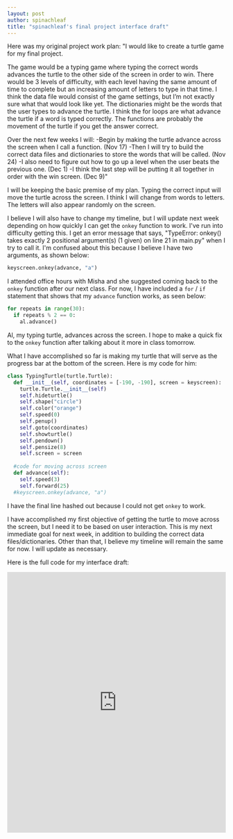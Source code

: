 ```yaml
---
layout: post
author: spinachleaf
title: "spinachleaf's final project interface draft"
---
```


Here was my original project work plan:
"I would like to create a turtle game for my final project.

The game would be a typing game where typing the correct words advances the turtle to the other side of the screen in order to win. There would be 3 levels of difficulty, with each level having the same amount of time to complete but an increasing amount of letters to type in that time. I think the data file would consist of the game settings, but I’m not exactly sure what that would look like yet. The dictionaries might be the words that the user types to advance the turtle. I think the for loops are what advance the turtle if a word is typed correctly. The functions are probably the movement of the turtle if you get the answer correct.

Over the next few weeks I will: -Begin by making the turtle advance across the screen when I call a function. (Nov 17) -Then I will try to build the correct data files and dictionaries to store the words that will be called. (Nov 24) -I also need to figure out how to go up a level when the user beats the previous one. (Dec 1) -I think the last step will be putting it all together in order with the win screen. (Dec 9)"

I will be keeping the basic premise of my plan. Typing the correct input will move the turtle across the screen. I think I will change from words to letters. The letters will also appear randomly on the screen.

I believe I will also have to change my timeline, but I will update next week depending on how quickly I can get the `onkey` function to work. I've run into difficulty getting this. I get an error message that says, "TypeError: onkey() takes exactly 2 positional argument(s) (1 given) on line 21 in main.py" when I try to call it. I'm confused about this because I believe I have two arguments, as shown below:
```python
keyscreen.onkey(advance, "a")
```
I attended office hours with Misha and she suggested coming back to the `onkey` function after our next class. For now, I have included a `for` / `if` statement that shows that my `advance` function works, as seen below:

```python
for repeats in range(30):
  if repeats % 2 == 0:
    al.advance()
```

Al, my typing turtle, advances across the screen. I hope to make a quick fix to the `onkey` function after talking about it more in class tomorrow.

What I have accomplished so far is making my turtle that will serve as the progress bar at the bottom of the screen. Here is my code for him:
```python
class TypingTurtle(turtle.Turtle):
  def __init__(self, coordinates = [-190, -190], screen = keyscreen):
    turtle.Turtle.__init__(self)
    self.hideturtle()
    self.shape("circle")
    self.color("orange")
    self.speed(0)
    self.penup()
    self.goto(coordinates)
    self.showturtle()
    self.pendown()
    self.pensize(8)
    self.screen = screen
    
  #code for moving across screen
  def advance(self):
    self.speed(3)
    self.forward(25)
  #keyscreen.onkey(advance, "a")
```
I have the final line hashed out because I could not get `onkey` to work.

I have accomplished my first objective of getting the turtle to move across the screen, but I need it to be based on user interaction. This is my next immediate goal for next week, in addition to building the correct data files/dictionaries. 
Other than that, I believe my timeline will remain the same for now. I will update as necessary.

Here is the full code for my interface draft: 
<iframe src="https://trinket.io/embed/python/67d0ab6541" width="100%" height="600" frameborder="0" marginwidth="0" marginheight="0" allowfullscreen></iframe>
